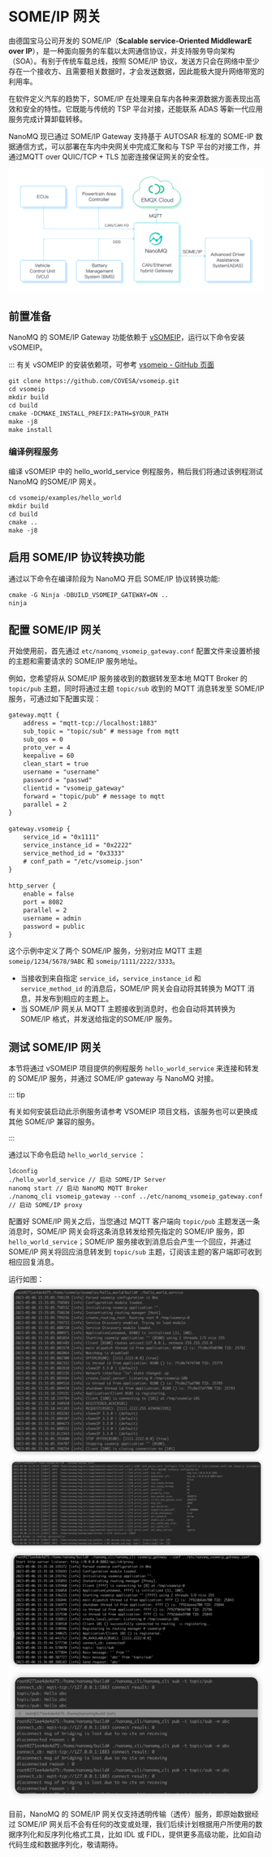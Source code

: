 # SOME/IP 网关

由德国宝马公司开发的 SOME/IP（**Scalable service-Oriented MiddlewarE over IP**），是一种面向服务的车载以太网通信协议，并支持服务导向架构（SOA）。有别于传统车载总线，按照 SOME/IP 协议，发送方只会在网络中至少存在一个接收方、且需要相关数据时，才会发送数据，因此能极大提升网络带宽的利用率。

在软件定义汽车的趋势下，SOME/IP 在处理来自车内各种来源数据方面表现出高效和安全的特性。它既能与传统的 TSP 平台对接，还能联系 ADAS 等新一代应用服务完成计算卸载转移。

NanoMQ 现已通过 SOME/IP Gateway 支持基于 AUTOSAR 标准的 SOME-IP 数据通信方式，可以部署在车内中央网关中完成汇聚和与 TSP 平台的对接工作，并通过MQTT over QUIC/TCP + TLS 加密连接保证网关的安全性。

<img src="./assets/someip-solution.png" alt="SOME/IP + MQTT 共同应用场景" style="zoom:50%;" />

## 前置准备

NanoMQ 的 SOME/IP Gateway 功能依赖于 [vSOMEIP](https://github.com/COVESA/vsomeip)，运行以下命令安装 vSOMEIP。

::: 有关 vSOMEIP 的安装依赖项，可参考 [vsomeip - GitHub 页面](https://github.com/COVESA/vsomeip) 

```shell
git clone https://github.com/COVESA/vsomeip.git
cd vsomeip
mkdir build
cd build
cmake -DCMAKE_INSTALL_PREFIX:PATH=$YOUR_PATH
make -j8
make install
```

### 编译例程服务

编译 vSOMEIP 中的 hello_world_service 例程服务，稍后我们将通过该例程测试 NanoMQ 的SOME/IP 网关。

```shell
cd vsomeip/examples/hello_world
mkdir build
cd build
cmake ..
make -j8
```

## 启用 SOME/IP 协议转换功能

通过以下命令在编译阶段为 NanoMQ 开启 SOME/IP 协议转换功能:

```shell
cmake -G Ninja -DBUILD_VSOMEIP_GATEWAY=ON ..
ninja
```

## 配置 SOME/IP 网关

开始使用前，首先通过 `etc/nanomq_vsomeip_gateway.conf` 配置文件来设置桥接的主题和需要请求的 SOME/IP 服务地址。

例如，您希望将从 SOME/IP 服务接收到的数据转发至本地 MQTT Broker 的 `topic/pub` 主题，同时将通过主题 `topic/sub` 收到的 MQTT 消息转发至 SOME/IP 服务，可通过如下配置实现：

```apacheconf
gateway.mqtt {
    address = "mqtt-tcp://localhost:1883"
    sub_topic = "topic/sub" # message from mqtt
    sub_qos = 0
    proto_ver = 4
    keepalive = 60
    clean_start = true
    username = "username"
    password = "passwd"
    clientid = "vsomeip_gateway"
    forward = "topic/pub" # message to mqtt
    parallel = 2
}

gateway.vsomeip {
    service_id = "0x1111"
    service_instance_id = "0x2222"
    service_method_id = "0x3333"
    # conf_path = "/etc/vsomeip.json"
}

http_server {
	enable = false
	port = 8082
	parallel = 2
	username = admin
	password = public
}
```

这个示例中定义了两个 SOME/IP 服务，分别对应 MQTT 主题 `someip/1234/5678/9ABC` 和 `someip/1111/2222/3333`。

- 当接收到来自指定 `service_id`，`service_instance_id` 和 `service_method_id` 的消息后，SOME/IP 网关会自动将其转换为 MQTT 消息，并发布到相应的主题上。
- 当 SOME/IP 网关从 MQTT 主题接收到消息时，也会自动将其转换为 SOME/IP 格式，并发送给指定的SOME/IP 服务。

## 测试 SOME/IP 网关

本节将通过 vSOMEIP 项目提供的例程服务 `hello_world_service` 来连接和转发的 SOME/IP 服务，并通过
SOME/IP gateway 与 NanoMQ 对接。

::: tip

有关如何安装启动此示例服务请参考 VSOMEIP 项目文档，该服务也可以更换成其他 SOME/IP 兼容的服务。

:::

通过以下命令启动  `hello_world_service` ：

``` shell
ldconfig
./hello_world_service // 启动 SOME/IP Server
nanomq start // 启动 NanoMQ MQTT Broker
./nanomq_cli vsomeip_gateway --conf ../etc/nanomq_vsomeip_gateway.conf // 启动 SOME/IP proxy
```
配置好 SOME/IP 网关之后，当您通过 MQTT 客户端向 `topic/pub` 主题发送一条消息时，SOME/IP 网关会将这条消息转发给预先指定的 SOME/IP 服务，即 `hello_world_service`；SOME/IP 服务接收到消息后会产生一个回应，并通过 SOME/IP 网关将回应消息转发到 `topic/sub` 主题，订阅该主题的客户端即可收到相应回复消息。

运行如图：
![img](./assets/hello_service.png)
![img](./assets/nanomq_someip_gateway.png)
![img](./assets/someip_gateway.png)
![img](./assets/pub_sub.png)

目前，NanoMQ 的 SOME/IP 网关仅支持透明传输（透传）服务，即原始数据经过 SOME/IP 网关后不会有任何的改变或处理，我们后续计划根据用户所使用的数据序列化和反序列化格式工具，比如 IDL 或 FIDL，提供更多高级功能，比如自动代码生成和数据序列化，敬请期待。

